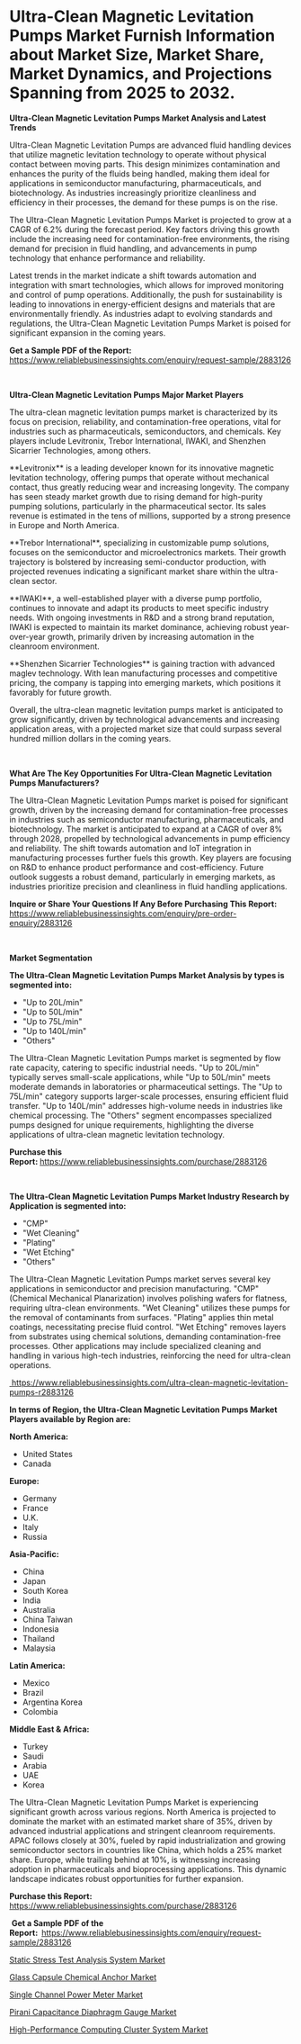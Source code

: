 <p><h1>Ultra-Clean Magnetic Levitation Pumps Market Furnish Information about Market Size, Market Share, Market Dynamics, and Projections Spanning from 2025 to 2032.</h1></p><p><strong>Ultra-Clean Magnetic Levitation Pumps Market Analysis and Latest Trends</strong></p>
<p><p>Ultra-Clean Magnetic Levitation Pumps are advanced fluid handling devices that utilize magnetic levitation technology to operate without physical contact between moving parts. This design minimizes contamination and enhances the purity of the fluids being handled, making them ideal for applications in semiconductor manufacturing, pharmaceuticals, and biotechnology. As industries increasingly prioritize cleanliness and efficiency in their processes, the demand for these pumps is on the rise.</p><p>The Ultra-Clean Magnetic Levitation Pumps Market is projected to grow at a CAGR of 6.2% during the forecast period. Key factors driving this growth include the increasing need for contamination-free environments, the rising demand for precision in fluid handling, and advancements in pump technology that enhance performance and reliability. </p><p>Latest trends in the market indicate a shift towards automation and integration with smart technologies, which allows for improved monitoring and control of pump operations. Additionally, the push for sustainability is leading to innovations in energy-efficient designs and materials that are environmentally friendly. As industries adapt to evolving standards and regulations, the Ultra-Clean Magnetic Levitation Pumps Market is poised for significant expansion in the coming years.</p></p>
<p><strong>Get a Sample PDF of the Report:&nbsp;</strong> <a href="https://www.reliablebusinessinsights.com/enquiry/request-sample/2883126?utm_campaign=1106&utm_medium=2&utm_source=Github&utm_content=ia&utm_term=13032025&utm_id=ultra-clean-magnetic-levitation-pumps">https://www.reliablebusinessinsights.com/enquiry/request-sample/2883126</a></p>
<p>&nbsp;</p>
<p><strong>Ultra-Clean Magnetic Levitation Pumps Major Market Players</strong></p>
<p><p>The ultra-clean magnetic levitation pumps market is characterized by its focus on precision, reliability, and contamination-free operations, vital for industries such as pharmaceuticals, semiconductors, and chemicals. Key players include Levitronix, Trebor International, IWAKI, and Shenzhen Sicarrier Technologies, among others.</p><p>**Levitronix** is a leading developer known for its innovative magnetic levitation technology, offering pumps that operate without mechanical contact, thus greatly reducing wear and increasing longevity. The company has seen steady market growth due to rising demand for high-purity pumping solutions, particularly in the pharmaceutical sector. Its sales revenue is estimated in the tens of millions, supported by a strong presence in Europe and North America.</p><p>**Trebor International**, specializing in customizable pump solutions, focuses on the semiconductor and microelectronics markets. Their growth trajectory is bolstered by increasing semi-conductor production, with projected revenues indicating a significant market share within the ultra-clean sector.</p><p>**IWAKI**, a well-established player with a diverse pump portfolio, continues to innovate and adapt its products to meet specific industry needs. With ongoing investments in R&D and a strong brand reputation, IWAKI is expected to maintain its market dominance, achieving robust year-over-year growth, primarily driven by increasing automation in the cleanroom environment.</p><p>**Shenzhen Sicarrier Technologies** is gaining traction with advanced maglev technology. With lean manufacturing processes and competitive pricing, the company is tapping into emerging markets, which positions it favorably for future growth.</p><p>Overall, the ultra-clean magnetic levitation pumps market is anticipated to grow significantly, driven by technological advancements and increasing application areas, with a projected market size that could surpass several hundred million dollars in the coming years.</p></p>
<p>&nbsp;</p>
<p><strong>What Are The Key Opportunities For Ultra-Clean Magnetic Levitation Pumps Manufacturers?</strong></p>
<p><p>The Ultra-Clean Magnetic Levitation Pumps market is poised for significant growth, driven by the increasing demand for contamination-free processes in industries such as semiconductor manufacturing, pharmaceuticals, and biotechnology. The market is anticipated to expand at a CAGR of over 8% through 2028, propelled by technological advancements in pump efficiency and reliability. The shift towards automation and IoT integration in manufacturing processes further fuels this growth. Key players are focusing on R&D to enhance product performance and cost-efficiency. Future outlook suggests a robust demand, particularly in emerging markets, as industries prioritize precision and cleanliness in fluid handling applications.</p></p>
<p><strong>Inquire or Share Your Questions If Any Before Purchasing This Report:</strong> <a href="https://www.reliablebusinessinsights.com/enquiry/pre-order-enquiry/2883126?utm_campaign=1106&utm_medium=2&utm_source=Github&utm_content=ia&utm_term=13032025&utm_id=ultra-clean-magnetic-levitation-pumps">https://www.reliablebusinessinsights.com/enquiry/pre-order-enquiry/2883126</a></p>
<p>&nbsp;</p>
<p><strong>Market Segmentation</strong></p>
<p><strong>The Ultra-Clean Magnetic Levitation Pumps Market Analysis by types is segmented into:</strong></p>
<p><ul><li>"Up to 20L/min"</li><li>"Up to 50L/min"</li><li>"Up to 75L/min"</li><li>"Up to 140L/min"</li><li>"Others"</li></ul></p>
<p><p>The Ultra-Clean Magnetic Levitation Pumps market is segmented by flow rate capacity, catering to specific industrial needs. "Up to 20L/min" typically serves small-scale applications, while "Up to 50L/min" meets moderate demands in laboratories or pharmaceutical settings. The "Up to 75L/min" category supports larger-scale processes, ensuring efficient fluid transfer. "Up to 140L/min" addresses high-volume needs in industries like chemical processing. The "Others" segment encompasses specialized pumps designed for unique requirements, highlighting the diverse applications of ultra-clean magnetic levitation technology.</p></p>
<p><strong>Purchase this Report:&nbsp;</strong><a href="https://www.reliablebusinessinsights.com/purchase/2883126?utm_campaign=1106&utm_medium=2&utm_source=Github&utm_content=ia&utm_term=13032025&utm_id=ultra-clean-magnetic-levitation-pumps">https://www.reliablebusinessinsights.com/purchase/2883126</a></p>
<p>&nbsp;</p>
<p><strong>The Ultra-Clean Magnetic Levitation Pumps Market Industry Research by Application is segmented into:</strong></p>
<p><ul><li>"CMP"</li><li>"Wet Cleaning"</li><li>"Plating"</li><li>"Wet Etching"</li><li>"Others"</li></ul></p>
<p><p>The Ultra-Clean Magnetic Levitation Pumps market serves several key applications in semiconductor and precision manufacturing. "CMP" (Chemical Mechanical Planarization) involves polishing wafers for flatness, requiring ultra-clean environments. "Wet Cleaning" utilizes these pumps for the removal of contaminants from surfaces. "Plating" applies thin metal coatings, necessitating precise fluid control. "Wet Etching" removes layers from substrates using chemical solutions, demanding contamination-free processes. Other applications may include specialized cleaning and handling in various high-tech industries, reinforcing the need for ultra-clean operations.</p></p>
<p><a href="https://www.reliablebusinessinsights.com/ultra-clean-magnetic-levitation-pumps-r2883126?utm_campaign=1106&utm_medium=2&utm_source=Github&utm_content=ia&utm_term=13032025&utm_id=ultra-clean-magnetic-levitation-pumps">&nbsp;https://www.reliablebusinessinsights.com/ultra-clean-magnetic-levitation-pumps-r2883126</a></p>
<p><strong>In terms of Region, the Ultra-Clean Magnetic Levitation Pumps Market Players available by Region are:</strong></p>
<p>
    <p> <strong> North America: </strong>
        <ul>
            <li>United States</li>
            <li>Canada</li>
        </ul>
        </p> 
    <p> <strong> Europe: </strong>
        <ul>
            <li>Germany</li>
            <li>France</li>
            <li>U.K.</li>
            <li>Italy</li>
            <li>Russia</li>
        </ul>
        </p> 
    <p> <strong> Asia-Pacific: </strong>
        <ul>
            <li>China</li>
            <li>Japan</li>
            <li>South Korea</li>
            <li>India</li>
            <li>Australia</li>
            <li>China Taiwan</li>
            <li>Indonesia</li>
            <li>Thailand</li>
            <li>Malaysia</li>
        </ul>
        </p> 
    <p> <strong> Latin America: </strong>
        <ul>
            <li>Mexico</li>
            <li>Brazil</li>
            <li>Argentina Korea</li>
            <li>Colombia</li>
        </ul>
        </p> 
    <p> <strong> Middle East & Africa: </strong>
        <ul>
            <li>Turkey</li>
            <li>Saudi</li>
            <li>Arabia</li>
            <li>UAE</li>
            <li>Korea</li>
        </ul>
    </p>
    </p>
<p><p>The Ultra-Clean Magnetic Levitation Pumps Market is experiencing significant growth across various regions. North America is projected to dominate the market with an estimated market share of 35%, driven by advanced industrial applications and stringent cleanroom requirements. APAC follows closely at 30%, fueled by rapid industrialization and growing semiconductor sectors in countries like China, which holds a 25% market share. Europe, while trailing behind at 10%, is witnessing increasing adoption in pharmaceuticals and bioprocessing applications. This dynamic landscape indicates robust opportunities for further expansion.</p></p>
<p><strong>Purchase this Report: </strong><a href="https://www.reliablebusinessinsights.com/purchase/2883126?utm_campaign=1106&utm_medium=2&utm_source=Github&utm_content=ia&utm_term=13032025&utm_id=ultra-clean-magnetic-levitation-pumps">https://www.reliablebusinessinsights.com/purchase/2883126</a></p>
<p>&nbsp;<strong>Get a Sample PDF of the Report:&nbsp;&nbsp;</strong><a href="https://www.reliablebusinessinsights.com/enquiry/request-sample/2883126?utm_campaign=1106&utm_medium=2&utm_source=Github&utm_content=ia&utm_term=13032025&utm_id=ultra-clean-magnetic-levitation-pumps">https://www.reliablebusinessinsights.com/enquiry/request-sample/2883126</a></p>
<p><strong></strong></p>
<p><p><a href="https://github.com/lalkobrinarb/Market-Research-Report-List-1/blob/main/static-stress-test-analysis-system-market.md?utm_campaign=1106&utm_medium=2&utm_source=Github&utm_content=ia&utm_term=13032025&utm_id=ultra-clean-magnetic-levitation-pumps">Static Stress Test Analysis System Market</a></p><p><a href="https://github.com/hutchkloor4x/Market-Research-Report-List-1/blob/main/glass-capsule-chemical-anchor-market.md?utm_campaign=1106&utm_medium=2&utm_source=Github&utm_content=ia&utm_term=13032025&utm_id=ultra-clean-magnetic-levitation-pumps">Glass Capsule Chemical Anchor Market</a></p><p><a href="https://github.com/variothonia/Market-Research-Report-List-1/blob/main/single-channel-power-meter-market.md?utm_campaign=1106&utm_medium=2&utm_source=Github&utm_content=ia&utm_term=13032025&utm_id=ultra-clean-magnetic-levitation-pumps">Single Channel Power Meter Market</a></p><p><a href="https://github.com/vigoseiler/Market-Research-Report-List-1/blob/main/pirani-capacitance-diaphragm-gauge-market.md?utm_campaign=1106&utm_medium=2&utm_source=Github&utm_content=ia&utm_term=13032025&utm_id=ultra-clean-magnetic-levitation-pumps">Pirani Capacitance Diaphragm Gauge Market</a></p><p><a href="https://github.com/kimanyuzuga/Market-Research-Report-List-1/blob/main/high-performance-computing-cluster-system-market.md?utm_campaign=1106&utm_medium=2&utm_source=Github&utm_content=ia&utm_term=13032025&utm_id=ultra-clean-magnetic-levitation-pumps">High-Performance Computing Cluster System Market</a></p></p>